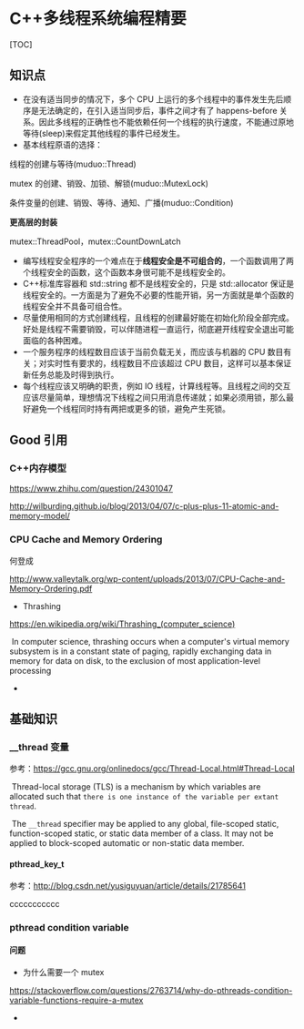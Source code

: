# C++多线程系统编程精要

[TOC]

## 知识点

* 在没有适当同步的情况下，多个 CPU 上运行的多个线程中的事件发生先后顺序是无法确定的，在引入适当同步后，事件之间才有了 happens-before 关系。因此多线程的正确性也不能依赖任何一个线程的执行速度，不能通过原地等待(sleep)来假定其他线程的事件已经发生。
* 基本线程原语的选择：

线程的创建与等待(muduo::Thread)

mutex 的创建、销毁、加锁、解锁(muduo::MutexLock)

条件变量的创建、销毁、等待、通知、广播(muduo::Condition)

**更高层的封装**

mutex::ThreadPool，mutex::CountDownLatch

* 编写线程安全程序的一个难点在于**线程安全是不可组合的**，一个函数调用了两个线程安全的函数，这个函数本身很可能不是线程安全的。
* C++标准库容器和 std::string 都不是线程安全的，只是 std::allocator 保证是线程安全的。一方面是为了避免不必要的性能开销，另一方面就是单个函数的线程安全并不具备可组合性。
* 尽量使用相同的方式创建线程，且线程的创建最好能在初始化阶段全部完成。好处是线程不需要销毁，可以伴随进程一直运行，彻底避开线程安全退出可能面临的各种困难。
* 一个服务程序的线程数目应该于当前负载无关，而应该与机器的 CPU 数目有关；对实时性有要求的，线程数目不应该超过 CPU 数目，这样可以基本保证新任务总能及时得到执行。
* 每个线程应该又明确的职责，例如 IO 线程，计算线程等。且线程之间的交互应该尽量简单，理想情况下线程之间只用消息传递就；如果必须用锁，那么最好避免一个线程同时持有两把或更多的锁，避免产生死锁。



## Good 引用

### C++内存模型

https://www.zhihu.com/question/24301047

http://wilburding.github.io/blog/2013/04/07/c-plus-plus-11-atomic-and-memory-model/

### CPU Cache and Memory Ordering

 何登成

http://www.valleytalk.org/wp-content/uploads/2013/07/CPU-Cache-and-Memory-Ordering.pdf

* Thrashing

https://en.wikipedia.org/wiki/Thrashing_(computer_science)

​      In computer science, thrashing occurs when a computer's virtual memory subsystem is in a constant state of paging, rapidly exchanging data in memory for data on disk, to the exclusion of most application-level processing

* ​

## 基础知识

### __thread 变量

参考：https://gcc.gnu.org/onlinedocs/gcc/Thread-Local.html#Thread-Local

​      Thread-local storage (TLS) is a mechanism by which variables are allocated such that `there is one instance of the variable per extant thread`. 

​      The `__thread` specifier may be applied to any global, file-scoped static, function-scoped static, or static data member of a class. It may not be applied to block-scoped automatic or non-static data member.

#### pthread_key_t

参考：http://blog.csdn.net/yusiguyuan/article/details/21785641

ccccccccccc

### pthread condition variable



#### 问题

* 为什么需要一个 mutex

https://stackoverflow.com/questions/2763714/why-do-pthreads-condition-variable-functions-require-a-mutex

* ​

